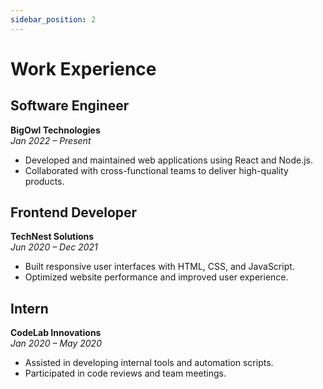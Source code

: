 ```yaml
---
sidebar_position: 2
---
```

# Work Experience

## Software Engineer  
**BigOwl Technologies**  
*Jan 2022 – Present*  
- Developed and maintained web applications using React and Node.js.
- Collaborated with cross-functional teams to deliver high-quality products.

## Frontend Developer  
**TechNest Solutions**  
*Jun 2020 – Dec 2021*  
- Built responsive user interfaces with HTML, CSS, and JavaScript.
- Optimized website performance and improved user experience.

## Intern  
**CodeLab Innovations**  
*Jan 2020 – May 2020*  
- Assisted in developing internal tools and automation scripts.
- Participated in code reviews and team meetings.
